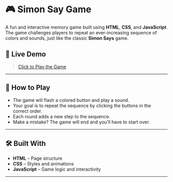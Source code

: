 # 🎮 Simon Say Game

A fun and interactive memory game built using **HTML**, **CSS**, and **JavaScript**.
The game challenges players to repeat an ever-increasing sequence of colors and sounds,
just like the classic **Simon Says** game.

## 🔗 Live Demo

> [Click to Play the Game](https://vaibhavshukla-codes.github.io/SimonSayGame/)  


---

## 🎯 How to Play

- The game will flash a colored button and play a sound.
- Your goal is to repeat the sequence by clicking the buttons in the correct order.
- Each round adds a new step to the sequence.
- Make a mistake? The game will end and you’ll have to start over.

---

## 🛠️ Built With

- **HTML** – Page structure
- **CSS** – Styles and animations
- **JavaScript** – Game logic and interactivity

---
